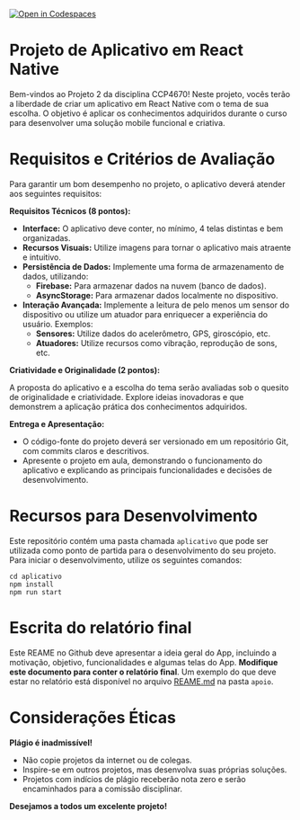 [![Open in Codespaces](https://classroom.github.com/assets/launch-codespace-2972f46106e565e64193e422d61a12cf1da4916b45550586e14ef0a7c637dd04.svg)](https://classroom.github.com/open-in-codespaces?assignment_repo_id=17180343)
# **Projeto de Aplicativo em React Native**

Bem-vindos ao Projeto 2 da disciplina CCP4670! Neste projeto, vocês terão a liberdade de criar um aplicativo em React Native com o tema de sua escolha. O objetivo é aplicar os conhecimentos adquiridos durante o curso para desenvolver uma solução mobile funcional e criativa.

# **Requisitos e Critérios de Avaliação**

Para garantir um bom desempenho no projeto, o aplicativo deverá atender aos seguintes requisitos:

**Requisitos Técnicos (8 pontos):**

- **Interface:** O aplicativo deve conter, no mínimo, 4 telas distintas e bem organizadas.
- **Recursos Visuais:** Utilize imagens para tornar o aplicativo mais atraente e intuitivo.
- **Persistência de Dados:** Implemente uma forma de armazenamento de dados, utilizando:
  - **Firebase:** Para armazenar dados na nuvem (banco de dados).
  - **AsyncStorage:** Para armazenar dados localmente no dispositivo.
- **Interação Avançada:** Implemente a leitura de pelo menos um sensor do dispositivo ou utilize um atuador para enriquecer a experiência do usuário. Exemplos:
  - **Sensores:** Utilize dados do acelerômetro, GPS, giroscópio, etc.
  - **Atuadores:** Utilize recursos como vibração, reprodução de sons, etc.

**Criatividade e Originalidade (2 pontos):**

A proposta do aplicativo e a escolha do tema serão avaliadas sob o quesito de originalidade e criatividade. Explore ideias inovadoras e que demonstrem a aplicação prática dos conhecimentos adquiridos.

**Entrega e Apresentação:**

- O código-fonte do projeto deverá ser versionado em um repositório Git, com commits claros e descritivos.
- Apresente o projeto em aula, demonstrando o funcionamento do aplicativo e explicando as principais funcionalidades e decisões de desenvolvimento.

# **Recursos para Desenvolvimento**

Este repositório contém uma pasta chamada `aplicativo` que pode ser utilizada como ponto de partida para o desenvolvimento do seu projeto. Para iniciar o desenvolvimento, utilize os seguintes comandos:

```shell
cd aplicativo
npm install
npm run start
```

# **Escrita do relatório final**

Este REAME no Github deve apresentar a ideia geral do App, incluindo a motivação, objetivo, funcionalidades e algumas telas do App. **Modifique este documento para conter o relatório final**. Um exemplo do que deve estar no relatório está disponível no arquivo [REAME.md](./apoio/README.md) na pasta `apoio`.

# **Considerações Éticas**

**Plágio é inadmissível!**

- Não copie projetos da internet ou de colegas.
- Inspire-se em outros projetos, mas desenvolva suas próprias soluções.
- Projetos com indícios de plágio receberão nota zero e serão encaminhados para a comissão disciplinar.

**Desejamos a todos um excelente projeto!**
